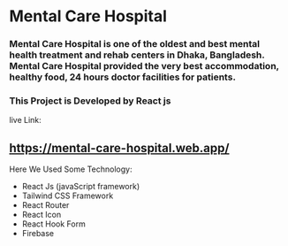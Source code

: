 # Mental Care Hospital
### Mental Care Hospital is one of the oldest and best mental health treatment and rehab centers in Dhaka, Bangladesh. Mental Care Hospital provided the very best accommodation, healthy food, 24 hours doctor facilities for patients.

### This Project is Developed by React js

live Link: 
## https://mental-care-hospital.web.app/ 


Here We Used Some Technology: 
- React Js (javaScript framework)
- Tailwind CSS Framework
- React Router
- React Icon
- React Hook Form
- Firebase 
